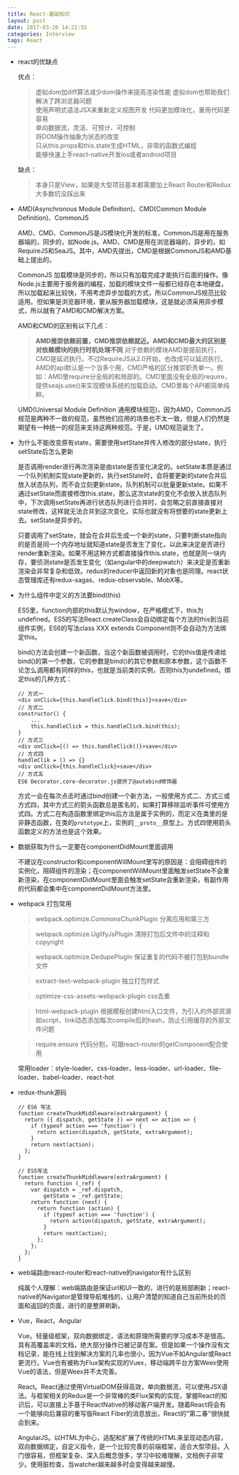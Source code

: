 ```yaml
---
title: React-基础知识
layout: post
date: 2017-03-26 14:22:55
categories: Interview
tags: React
---
```


- react的优缺点
    
    优点：
    
    > 虚拟dom加diff算法减少dom操作来提高渲染性能
    > 虚拟dom也帮助我们解决了跨浏览器问题  
    > 使用声明式语法JSX来重新定义视图开发
    > 代码更加模块化，重用代码更容易  
    > 单向数据流，灵活、可预计、可控制  
    > 将DOM操作抽象为状态的改变  
    > 只从this.props和this.state生成HTML，非常的函数式编程  
    > 能够快速上手react-native开发ios或者android项目

    缺点：

    > 本身只是View，如果是大型项目基本都需要加上React Router和Redux  
    > 大多数坑没踩出来  

- AMD(Asynchronous Module Definition)、CMD(Common Module Definition)、CommonJS

    AMD、CMD、CommonJS是JS模块化开发的标准，CommonJS是用在服务器端的，同步的，如Node.js。AMD、CMD是用在浏览器端的，异步的，如RequireJS和SeaJS。其中，AMD先提出，CMD是根据CommonJS和AMD基础上提出的。 

    CommonJS 加载模块是同步的，所以只有加载完成才能执行后面的操作。像Node.js主要用于服务器的编程，加载的模块文件一般都已经存在本地硬盘，所以加载起来比较快，不用考虑异步加载的方式，所以CommonJS规范比较适用。但如果是浏览器环境，要从服务器加载模块，这是就必须采用异步模式，所以就有了AMD和CMD解决方案。 
    
    AMD和CMD的区别有以下几点： 

   
    > **AMD推崇依赖前置，CMD推崇依赖就近。AMD和CMD最大的区别是对依赖模块的执行时机处理不同** 
    > 对于依赖的模块AMD是提前执行，CMD是延迟执行。不过RequireJS从2.0开始，也改成可以延迟执行。 
    > AMD的api默认是一个当多个用，CMD严格的区分推崇职责单一。例如：AMD里require分全局的和局部的。CMD里面没有全局的require，提供seajs.use()来实现模块系统的加载启动。CMD里每个API都简单纯粹。 
    
    UMD(Universal Module Definition 通用模块规范)，因为AMD，CommonJS规范是两种不一致的规范，虽然他们应用的场景也不太一致，但是人们仍然是期望有一种统一的规范来支持这两种规范。于是，UMD规范诞生了。

- 为什么不能改变原有state，需要使用setState并传入修改的部分state，执行setState后怎么更新

    是否调用render进行再次渲染是由state是否变化决定的。setState本质是通过一个队列机制实现state更新的，执行setState时，会将要更新的state合并后放入状态队列，而不会立刻更新state，队列机制可以批量更新state。如果不通过setState而直接修改this.state，那么这次state的变化不会放入状态队列中，下次调用setState再进行状态队列进行合并时，会忽略之前直接直接对state修改，这样就无法合并到这次变化，实际也就没有将想要的state更新上去。setState是异步的。

    只要调用了setState，就会在合并后生成一个新的state，只要判断state指向的是否是同一个内存地址就知道state是否发生了变化，以此来决定是否进行render重新渲染。如果不用这种方式都直接操作this.state，也就是同一块内存，要侦测state是否发生变化（如angular中的deepwatch）来决定是否重新渲染会非常复杂和低效。redux的reducer中返回新的对象也是同理。react状态管理库还有redux-sagas、redux-observable、MobX等。

- 为什么组件中定义的方法要bind(this)
        
    ES5里，function内部的this默认为window，在严格模式下，this为undefined。ES5的写法React.createClass会自动绑定每个方法的this到当前组件实例，ES6的写法class XXX extends Component则不会自动为方法绑定this。

    bind()方法会创建一个新函数，当这个新函数被调用时，它的this值是传递给bind()的第一个参数，它的参数是bind()的其它参数和原本参数，这个函数不论怎么调用都有同样的this，也就是当前类的实例，否则this为undefined。绑定this的几种方式：

    ```
    // 方式一
    <div onClick={this.handleClick.bind(this)}>save</div>
    // 方式二
    constructor() {
        ...
        this.handleClick = this.handleClick.bind(this);
    }
    // 方式三
    <div onClick={() => this.handleClick()}>save</div>
    // 方式四
    handleClik = () => {}
    <div onClick={this.handleClick}>save</div>
    // 方式五
    ES6 Decorator,core-decorator.js提供了@autobind修饰器
    ```

    方式一会在每次点击时通过bind创建一个新方法，一般使用方式二、方式三或方式四，其中方式三的箭头函数总是匿名的，如果打算移除监听事件可使用方式四。方式二在构造函数里绑定this后方法是属于实例的，而定义在类里的是非静态函数，在类的`prototype`上，实例的`__proto__`原型上。方式四使用箭头函数定义的方法也是这个效果。

- 数据获取为什么一定要在componentDidMount里面调用
    
    不建议在constructor和componentWillMount里写的原因是：会阻碍组件的实例化，阻碍组件的渲染；在componentWillMount里面触发setState不会重新渲染，在componentDidMount里面会触发setState会重新渲染，有副作用的代码都会集中在componentDidMount方法里。

- webpack 打包常用

    > webpack.optimize.CommonsChunkPlugin 分离应用和第三方

    > webpack.optimize.UglifyJsPlugin 清除打包后文件中的注释和copyright

    > webpack.optimize.DedupePlugin 保证重复的代码不被打包到bundle文件

    > extract-text-webpack-plugin 独立打包样式

    > optimize-css-assets-webpack-plugin css去重 
    
    > html-webpack-plugin 根据模板创建html入口文件，为引入的外部资源如script、link动态添加每次compile后的hash，防止引用缓存的外部文件问题

    > require.ensure 代码分割，可跟react-router的getComponent配合使用

    常用loader：style-loader、css-loader、less-loader、url-loader、file-loader、babel-loader、react-hot

- redux-thunk源码

    ```
    // ES6 写法
    function createThunkMiddleware(extraArgument) {
      return ({ dispatch, getState }) => next => action => {
        if (typeof action === 'function') {
          return action(dispatch, getState, extraArgument);
        }
        return next(action);
      };
    }

    // ES5写法
    function createThunkMiddleware(extraArgument) {
      return function (_ref) {
        var dispatch = _ref.dispatch,
            getState = _ref.getState;
        return function (next) {
          return function (action) {
            if (typeof action === 'function') {
              return action(dispatch, getState, extraArgument);
            }
            return next(action);
          };
        };
      };
    }
    ```

- web端路由react-router和react-native的navigator有什么区别

    纯属个人理解：web端路由是保证url和UI一致的，进行的是局部刷新；react-native的Navigator是管理导航堆栈的，让用户清楚的知道自己当前所处的页面和返回的页面，进行的是整屏刷新。

- Vue，React，Angular

    Vue。轻量级框架，双向数据绑定，语法和原理所需要的学习成本不是很高。具有高覆盖率的文档，绝大部分操作已被记录在案。但是如果一个操作没有文档记录，能在线上找到解决方案的几率也很小，因为Vue不如Angular或React更流行。Vue也有被称为Flux架构实现的Vuex，移动端跨平台方案Weex使用Vue的语法，但是Weex并不太完善。

    React。React通过使用VirtualDOM获得高效，单向数据流，可以使用JSX语法。与框架相关的Redux是一个非常棒的类Flux架构的实现，掌握React的知识后，可以直接上手基于ReactNative的移动客户端开发。随着React将会有一个能够向后兼容的重写版React Fiber的消息放出，React的"第二春"很快就会到来。

    AngularJS。以HTML为中心，适配和扩展了传统的HTML来呈现动态内容，双向数据绑定，自定义指令，是一个比较完善的前端框架，适合大型项目。入门很容易，但框架复杂、深入后概念很多，学习中较难理解，文档例子非常少。使用脏检查，当watcher越来越多时会变得越来越慢。